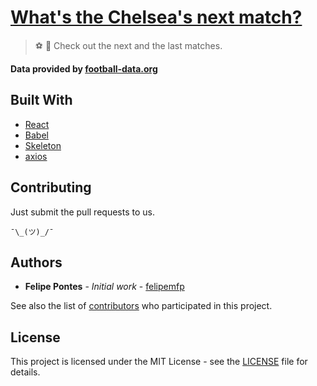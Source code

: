 # [What's the Chelsea's next match?](https://felipemfp.github.io/chelsea-next-match)

> :soccer: :date: Check out the next and the last matches.

__Data provided by [football-data.org](http://api.football-data.org/index)__

## Built With

* [React](https://facebook.github.io/react/)
* [Babel](https://babeljs.io/)
* [Skeleton](http://getskeleton.com/)
* [axios](https://github.com/mzabriskie/axios)

## Contributing

Just submit the pull requests to us.

`¯\_(ツ)_/¯`

## Authors

* **Felipe Pontes** - *Initial work* - [felipemfp](https://github.com/felipemfp)

See also the list of [contributors](https://github.com/your/project/contributors) who participated in this project.

## License

This project is licensed under the MIT License - see the [LICENSE](LICENSE) file for details.
